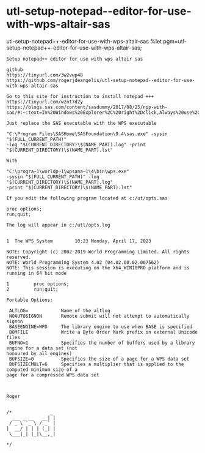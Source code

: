 # utl-setup-notepad--editor-for-use-with-wps-altair-sas
utl-setup-notepad++-editor-for-use-with-wps-altair-sas
    %let pgm=utl-setup-notepad++-editor-for-use-with-wps-altair-sas;

    Setup notepad++ editor for use with wps altair sas

    github
    https://tinyurl.com/3w2vwp48
    https://github.com/rogerjdeangelis/utl-setup-notepad--editor-for-use-with-wps-altair-sas

    Go to this site for instruction to install notepad +++
    https://tinyurl.com/wznt7d2y
    https://blogs.sas.com/content/sasdummy/2017/08/25/npp-with-sas/#:~:text=In%20Windows%20Explorer%2C%20right%2Dclick,Always%20use%20this%20app%22%20check

    Just replace the SAS executable with the WPS executable

    "C:\Program Files\SASHome\SASFoundation\9.4\sas.exe" -sysin "$(FULL_CURRENT_PATH)"
    -log "$(CURRENT_DIRECTORY)\$(NAME_PART).log" -print "$(CURRENT_DIRECTORY)\$(NAME_PART).lst"

    With

    "C:\progra~1\worldp~1\wpsana~1\4\bin\wps.exe"
    -sysin "$(FULL_CURRENT_PATH)" -log "$(CURRENT_DIRECTORY)\$(NAME_PART).log"
    -print "$(CURRENT_DIRECTORY)\$(NAME_PART).lst"

    If you edit the following program located at c:/ut/opts.sas

    proc options;
    run;quit;

    The log will appear in c:/utl/opts.log


    1  The WPS System        10:23 Monday, April 17, 2023

    NOTE: Copyright (c) 2002-2019 World Programming Limited. All rights reserved.
    NOTE: World Programming System 4.02 (04.02.00.02.007562)
    NOTE: This session is executing on the X64_WIN10PRO platform and is running in 64 bit mode

    1         proc options;
    2         run;quit;

    Portable Options:

     ALTLOG=            Name of the altlog
     NOAUTOSIGNON       Remote submit will not attempt to automatically signon
     BASEENGINE=WPD     The library engine to use when BASE is specified
     BOMFILE            Write a Byte Order Mark prefix on external Unicode files
     BUFNO=1            Specifies the number of buffers used by a library engine for a data set (not
    honoured by all engines)
     BUFSIZE=0          Specifies the size of a page for a WPS data set
     BUFSIZECMULT=6     Specifies a multiplier that is applied to the computed minimum size of a
    page for a compressed WPS data set



    Roger


    /*              _
      ___ _ __   __| |
     / _ \ `_ \ / _` |
    |  __/ | | | (_| |
     \___|_| |_|\__,_|

    */
